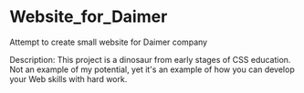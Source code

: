 # Website_for_Daimer
Attempt to create small website for Daimer company

Description: This project is a dinosaur from early stages of CSS education. 
Not an example of my potential, yet it's an example of how you can develop your Web skills with hard work.
